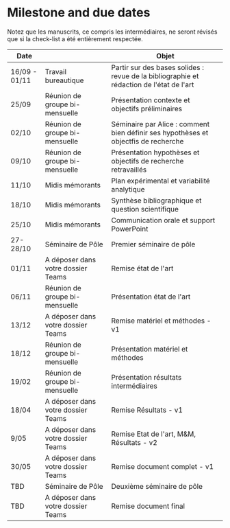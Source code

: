 # Milestone and due dates

Notez que les manuscrits, ce compris les intermédiaires, ne seront révisés que si la check-list a été entièrement respectée. 

| Date          |                                    | Objet                                                                                    |
|---------------|------------------------------------|------------------------------------------------------------------------------------------|
| 16/09 - 01/11 | Travail bureautique                | Partir sur des bases solides : revue de la bibliographie et rédaction de l'état de l'art |
| 25/09         | Réunion de groupe bi-mensuelle     | Présentation contexte et objectifs préliminaires                                         |
| 02/10         | Réunion de groupe bi-mensuelle     | Séminaire par Alice :  comment bien définir ses hypothèses et objectfis de recherche     |
| 09/10         | Réunion de groupe bi-mensuelle     | Présentation hypothèses et objectifs de recherche retravaillés                           |
| 11/10        |  Midis mémorants    |  Plan expérimental et variabilité analytique                          |
| 18/10       | Midis mémorants     | Synthèse bibliographique et question scientifique                          |
| 25/10        | Midis mémorants    | Communication orale et support PowerPoint                         |
| 27-28/10           | Séminaire de Pôle                  | Premier séminaire de pôle                                                                |
| 01/11         | A déposer dans votre dossier Teams | Remise état de l'art                                                                     |
| 06/11         | Réunion de groupe bi-mensuelle     | Présentation état de l'art                                                               |
| 13/12         | A déposer dans votre dossier Teams | Remise matériel et méthodes - v1                                                         |
| 18/12         | Réunion de groupe bi-mensuelle     | Présentation matériel et méthodes                                                        |
| 19/02         | Réunion de groupe bi-mensuelle     | Présentation résultats intermédiaires                                                    |
| 18/04         | A déposer dans votre dossier Teams | Remise Résultats - v1                                                                    |
| 9/05          | A déposer dans votre dossier Teams | Remise Etat de l'art, M&M, Résultats - v2                                                |
| 30/05         | A déposer dans votre dossier Teams | Remise document complet - v1                                                             |
| TBD           | Séminaire de Pôle                  | Deuxième séminaire de pôle                                                               |
| TBD           | A déposer dans votre dossier Teams | Remise document final                                                                    |
